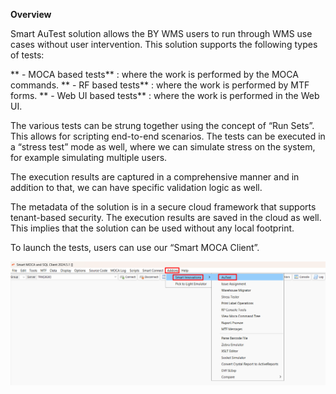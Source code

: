 **Overview**

Smart AuTest solution allows the BY WMS users to run through WMS use cases without user intervention. This solution supports the following types of tests:

** - MOCA based tests**   : where the work is performed by the MOCA commands.
** - RF based tests**     : where the work is performed by MTF forms.
** - Web UI based tests** : where the work is performed in the Web UI.

The various tests can be strung together using the concept of “Run Sets”. This allows for scripting end-to-end scenarios. The tests can be executed in a “stress test” mode as well, where we can simulate stress on the system, for example simulating multiple users.

The execution results are captured in a comprehensive manner and in addition to that, we can have specific validation logic as well.

The metadata of the solution is in a secure cloud framework that supports tenant-based security. The execution results are saved in the cloud as well. This implies that the solution can be used without any local footprint.

To launch the tests, users can use our “Smart MOCA Client”.

![](overview/image1.png)

